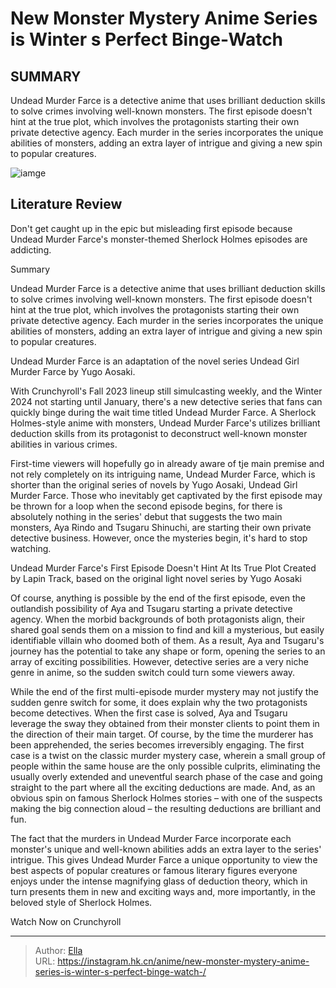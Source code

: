 # New Monster Mystery Anime Series is Winter s Perfect Binge-Watch 


## SUMMARY 



  Undead Murder Farce is a detective anime that uses brilliant deduction skills to solve crimes involving well-known monsters.   The first episode doesn&#39;t hint at the true plot, which involves the protagonists starting their own private detective agency.   Each murder in the series incorporates the unique abilities of monsters, adding an extra layer of intrigue and giving a new spin to popular creatures.  

![iamge]()

## Literature Review

Don&#39;t get caught up in the epic but misleading first episode because Undead Murder Farce&#39;s monster-themed Sherlock Holmes episodes are addicting.


Summary

  Undead Murder Farce is a detective anime that uses brilliant deduction skills to solve crimes involving well-known monsters.   The first episode doesn&#39;t hint at the true plot, which involves the protagonists starting their own private detective agency.   Each murder in the series incorporates the unique abilities of monsters, adding an extra layer of intrigue and giving a new spin to popular creatures.  







Undead Murder Farce is an adaptation of the novel series Undead Girl Murder Farce by Yugo Aosaki.







With Crunchyroll&#39;s Fall 2023 lineup still simulcasting weekly, and the Winter 2024 not starting until January, there&#39;s a new detective series that fans can quickly binge during the wait time titled Undead Murder Farce. A Sherlock Holmes-style anime with monsters, Undead Murder Farce&#39;s utilizes brilliant deduction skills from its protagonist to deconstruct well-known monster abilities in various crimes.

First-time viewers will hopefully go in already aware of tje main premise and not rely completely on its intriguing name, Undead Murder Farce, which is shorter than the original series of novels by Yugo Aosaki, Undead Girl Murder Farce. Those who inevitably get captivated by the first episode may be thrown for a loop when the second episode begins, for there is absolutely nothing in the series&#39; debut that suggests the two main monsters, Aya Rindo and Tsugaru Shinuchi, are starting their own private detective business. However, once the mysteries begin, it&#39;s hard to stop watching.





 Undead Murder Farce&#39;s First Episode Doesn&#39;t Hint At Its True Plot 
Created by Lapin Track, based on the original light novel series by Yugo Aosaki
          

Of course, anything is possible by the end of the first episode, even the outlandish possibility of Aya and Tsugaru starting a private detective agency. When the morbid backgrounds of both protagonists align, their shared goal sends them on a mission to find and kill a mysterious, but easily identifiable villain who doomed both of them. As a result, Aya and Tsugaru&#39;s journey has the potential to take any shape or form, opening the series to an array of exciting possibilities. However, detective series are a very niche genre in anime, so the sudden switch could turn some viewers away.

While the end of the first multi-episode murder mystery may not justify the sudden genre switch for some, it does explain why the two protagonists become detectives. When the first case is solved, Aya and Tsugaru leverage the sway they obtained from their monster clients to point them in the direction of their main target. Of course, by the time the murderer has been apprehended, the series becomes irreversibly engaging. The first case is a twist on the classic murder mystery case, wherein a small group of people within the same house are the only possible culprits, eliminating the usually overly extended and uneventful search phase of the case and going straight to the part where all the exciting deductions are made. And, as an obvious spin on famous Sherlock Holmes stories – with one of the suspects making the big connection aloud – the resulting deductions are brilliant and fun.




          

The fact that the murders in Undead Murder Farce incorporate each monster&#39;s unique and well-known abilities adds an extra layer to the series&#39; intrigue. This gives Undead Murder Farce a unique opportunity to view the best aspects of popular creatures or famous literary figures everyone enjoys under the intense magnifying glass of deduction theory, which in turn presents them in new and exciting ways and, more importantly, in the beloved style of Sherlock Holmes.

Watch Now on Crunchyroll



---

> Author: [Ella](https://instagram.hk.cn/)  
> URL: https://instagram.hk.cn/anime/new-monster-mystery-anime-series-is-winter-s-perfect-binge-watch-/  

